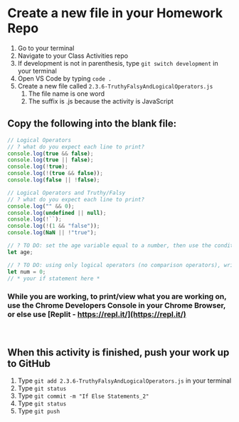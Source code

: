 # Create a new file in your Homework Repo

1. Go to your terminal
2. Navigate to your Class Activities repo
3. If development is not in parenthesis, type `git switch development` in your terminal
4. Open VS Code by typing `code .`
5. Create a new file called `2.3.6-TruthyFalsyAndLogicalOperators.js`
    1. The file name is one word
    2. The suffix is .js because the activity is JavaScript

## Copy the following into the blank file:

```javascript
// Logical Operators
// ? what do you expect each line to print?
console.log(true && false);
console.log(true || false);
console.log(!true);
console.log(!(true && false));
console.log(false || !false);

// Logical Operators and Truthy/Falsy
// ? what do you expect each line to print?
console.log("" && 0);
console.log(undefined || null);
console.log(!``);
console.log(!(1 && "false"));
console.log(NaN || !"true");

// ? TO DO: set the age variable equal to a number, then use the conditional operator to construct an expression that returns "full menu" if the age is over 10, and "kids menu" if the age is less than 10
let age;

// ? TO DO: using only logical operators (no comparison operators), write an if statement that prints "The number is zero" when num is 0.
let num = 0;
// * your if statement here *
```

### While you are working, to print/view what you are working on, use the Chrome Developers Console in your Chrome Browser, or else use [Replit - https://repl.it/](https://repl.it/)

<br>

## When this activity is finished, push your work up to GitHub

1. Type `git add 2.3.6-TruthyFalsyAndLogicalOperators.js` in your terminal
2. Type `git status`
3. Type `git commit -m "If Else Statements_2"`
4. Type `git status`
5. Type `git push`
